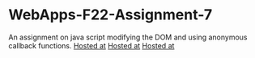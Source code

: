 # WebApps-F22-Assignment-7
An assignment on java script modifying the DOM and using anonymous callback functions.
[Hosted at](https://44-563-web-apps-f22.github.io/44563-webapps-assignment-7-sritarun99/treasure.html)
[Hosted at](https://44-563-web-apps-f22.github.io/44563-webapps-assignment-7-sritarun99/reaction.html)
[Hosted at](https://44-563-web-apps-f22.github.io/44563-webapps-assignment-7-sritarun99/cycler.html)